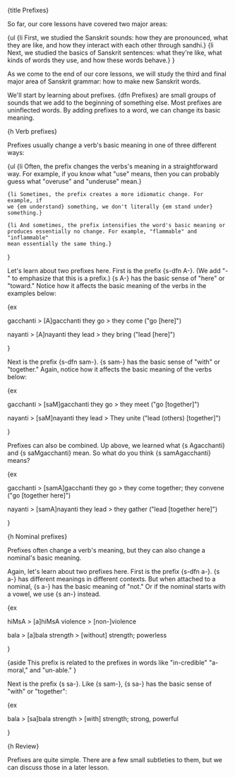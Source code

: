 {title Prefixes}

So far, our core lessons have covered two major areas:

{ul
    {li First, we studied the Sanskrit sounds: how they are pronounced, what
    they are like, and how they interact with each other through sandhi.}
    {li Next, we studied the basics of Sanskrit sentences: what they're like,
    what kinds of words they use, and how these words behave.}
}

As we come to the end of our core lessons, we will study the third and final
major area of Sanskrit grammar: how to make new Sanskrit words.

We'll start by learning about prefixes. {dfn Prefixes} are small groups of
sounds that we add to the beginning of something else. Most prefixes are
uninflected words. By adding prefixes to a word, we can change its basic
meaning.


{h Verb prefixes}

Prefixes usually change a verb's basic meaning in one of three different ways:

{ul
    {li Often, the prefix changes the verbs's meaning in a straightforward way.
    For example, if you know what "use" means, then you can probably guess what
    "overuse" and "underuse" mean.}

    {li Sometimes, the prefix creates a more idiomatic change. For example, if
    we {em understand} something, we don't literally {em stand under}
    something.}

    {li And sometimes, the prefix intensifies the word's basic meaning or
    produces essentially no change. For example, "flammable" and "inflammable"
    mean essentially the same thing.}
}

Let's learn about two prefixes here. First is the prefix {s-dfn A-}. (We add
"-" to emphasize that this is a prefix.) {s A-} has the basic sense of "here"
or "toward." Notice how it affects the basic meaning of the verbs in the
examples below:

{ex

gacchanti > [A]gacchanti
they go > they come ("go [here]")

nayanti > [A]nayanti
they lead > they bring ("lead [here]")

}

Next is the prefix {s-dfn sam-}. {s sam-} has the basic sense of "with" or
"together." Again, notice how it affects the basic meaning of the verbs below:

{ex

gacchanti > [saM]gacchanti
they go > they meet ("go [together]")

nayanti > [saM]nayanti
they lead > They unite ("lead (others) [together]")

}

Prefixes can also be combined. Up above, we learned what {s Agacchanti} and {s
saMgacchanti} mean. So what do you think {s samAgacchanti} means?

{ex

gacchanti > [samA]gacchanti
they go > they come together; they convene ("go [together here]")

nayanti > [samA]nayanti
they lead > they gather ("lead [together here]")


}


{h Nominal prefixes}

Prefixes often change a verb's meaning, but they can also change a nominal's
basic meaning.

Again, let's learn about two prefixes here. First is the prefix {s-dfn a-}. {s
a-} has different meanings in different contexts. But when attached to a
nominal, {s a-} has the basic meaning of "not." Or if the nominal starts with a
vowel, we use {s an-} instead.

{ex

hiMsA > [a]hiMsA
violence > [non-]violence

bala > [a]bala
strength > [without] strength; powerless

}

{aside
This prefix is related to the prefixes in words like "in-credible" "a-moral,"
and "un-able."
}

Next is the prefix {s sa-}. Like {s sam-}, {s sa-} has the basic sense of
"with" or "together":

{ex

bala > [sa]bala
strength > [with] strength; strong, powerful

}


{h Review}

Prefixes are quite simple. There are a few small subtleties to them, but we can
discuss those in a later lesson.
